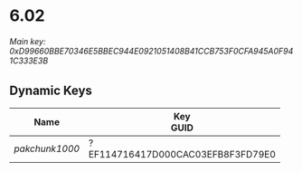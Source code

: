 # 6.02

###### Main key: 0xD99660BBE70346E5BBEC944E0921051408B41CCB753F0CFA945A0F941C333E3B

## Dynamic Keys

| Name         | Key<br/>GUID                                                            |
|--------------|-------------------------------------------------------------------------|
| *pakchunk1000* | ?<br/>EF114716417D000CAC03EFB8F3FD79E0 |